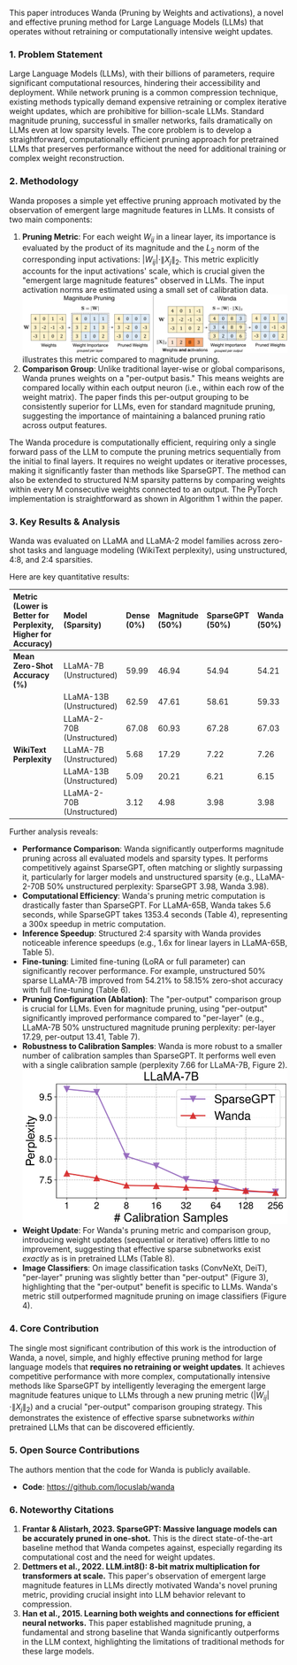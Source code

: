 This paper introduces Wanda (Pruning by Weights and activations), a novel and effective pruning method for Large Language Models (LLMs) that operates without retraining or computationally intensive weight updates.

### 1. Problem Statement

Large Language Models (LLMs), with their billions of parameters, require significant computational resources, hindering their accessibility and deployment. While network pruning is a common compression technique, existing methods typically demand expensive retraining or complex iterative weight updates, which are prohibitive for billion-scale LLMs. Standard magnitude pruning, successful in smaller networks, fails dramatically on LLMs even at low sparsity levels. The core problem is to develop a straightforward, computationally efficient pruning approach for pretrained LLMs that preserves performance without the need for additional training or complex weight reconstruction.

### 2. Methodology

Wanda proposes a simple yet effective pruning approach motivated by the observation of emergent large magnitude features in LLMs. It consists of two main components:

1.  **Pruning Metric**: For each weight $W_{ij}$ in a linear layer, its importance is evaluated by the product of its magnitude and the $L_2$ norm of the corresponding input activations: $|W_{ij}| \cdot \|X_j\|_2$. This metric explicitly accounts for the input activations' scale, which is crucial given the "emergent large magnitude features" observed in LLMs. The input activation norms are estimated using a small set of calibration data. ![Image 1](./Images/image_000000_067c717ebdda2d46d995129f9e5cdcf0f04f83f039fd7f2a83a39fe43df39c77.png) illustrates this metric compared to magnitude pruning.
2.  **Comparison Group**: Unlike traditional layer-wise or global comparisons, Wanda prunes weights on a "per-output basis." This means weights are compared locally within each output neuron (i.e., within each row of the weight matrix). The paper finds this per-output grouping to be consistently superior for LLMs, even for standard magnitude pruning, suggesting the importance of maintaining a balanced pruning ratio across output features.

The Wanda procedure is computationally efficient, requiring only a single forward pass of the LLM to compute the pruning metrics sequentially from the initial to final layers. It requires no weight updates or iterative processes, making it significantly faster than methods like SparseGPT. The method can also be extended to structured N:M sparsity patterns by comparing weights within every M consecutive weights connected to an output. The PyTorch implementation is straightforward as shown in Algorithm 1 within the paper.

### 3. Key Results & Analysis

Wanda was evaluated on LLaMA and LLaMA-2 model families across zero-shot tasks and language modeling (WikiText perplexity), using unstructured, 4:8, and 2:4 sparsities.

Here are key quantitative results:

| Metric (Lower is Better for Perplexity, Higher for Accuracy) | Model (Sparsity) | Dense (0%) | Magnitude (50%) | SparseGPT (50%) | Wanda (50%) |
| :--------------------------------------------------------- | :--------------- | :--------- | :-------------- | :-------------- | :---------- |
| **Mean Zero-Shot Accuracy (%)**                             | LLaMA-7B (Unstructured) | 59.99      | 46.94           | 54.94           | 54.21       |
|                                                            | LLaMA-13B (Unstructured) | 62.59      | 47.61           | 58.61           | 59.33       |
|                                                            | LLaMA-2-70B (Unstructured) | 67.08      | 60.93           | 67.28           | 67.03       |
| **WikiText Perplexity**                                    | LLaMA-7B (Unstructured) | 5.68       | 17.29           | 7.22            | 7.26        |
|                                                            | LLaMA-13B (Unstructured) | 5.09       | 20.21           | 6.21            | 6.15        |
|                                                            | LLaMA-2-70B (Unstructured) | 3.12       | 4.98            | 3.98            | 3.98        |

Further analysis reveals:

*   **Performance Comparison**: Wanda significantly outperforms magnitude pruning across all evaluated models and sparsity types. It performs competitively against SparseGPT, often matching or slightly surpassing it, particularly for larger models and unstructured sparsity (e.g., LLaMA-2-70B 50% unstructured perplexity: SparseGPT 3.98, Wanda 3.98).
*   **Computational Efficiency**: Wanda's pruning metric computation is drastically faster than SparseGPT. For LLaMA-65B, Wanda takes 5.6 seconds, while SparseGPT takes 1353.4 seconds (Table 4), representing a 300x speedup in metric computation.
*   **Inference Speedup**: Structured 2:4 sparsity with Wanda provides noticeable inference speedups (e.g., 1.6x for linear layers in LLaMA-65B, Table 5).
*   **Fine-tuning**: Limited fine-tuning (LoRA or full parameter) can significantly recover performance. For example, unstructured 50% sparse LLaMA-7B improved from 54.21% to 58.15% zero-shot accuracy with full fine-tuning (Table 6).
*   **Pruning Configuration (Ablation)**: The "per-output" comparison group is crucial for LLMs. Even for magnitude pruning, using "per-output" significantly improved performance compared to "per-layer" (e.g., LLaMA-7B 50% unstructured magnitude pruning perplexity: per-layer 17.29, per-output 13.41, Table 7).
*   **Robustness to Calibration Samples**: Wanda is more robust to a smaller number of calibration samples than SparseGPT. It performs well even with a single calibration sample (perplexity 7.66 for LLaMA-7B, Figure 2). ![Image 2](./Images/image_000001_c4f3b8b99f98c911aec624900b10d31300c1d2068c51c90fe9d4451f3757fc35.png)
*   **Weight Update**: For Wanda's pruning metric and comparison group, introducing weight updates (sequential or iterative) offers little to no improvement, suggesting that effective sparse subnetworks exist *exactly* as is in pretrained LLMs (Table 8).
*   **Image Classifiers**: On image classification tasks (ConvNeXt, DeiT), "per-layer" pruning was slightly better than "per-output" (Figure 3), highlighting that the "per-output" benefit is specific to LLMs. Wanda's metric still outperformed magnitude pruning on image classifiers (Figure 4).

### 4. Core Contribution

The single most significant contribution of this work is the introduction of Wanda, a novel, simple, and highly effective pruning method for large language models that **requires no retraining or weight updates**. It achieves competitive performance with more complex, computationally intensive methods like SparseGPT by intelligently leveraging the emergent large magnitude features unique to LLMs through a new pruning metric ($|W_{ij}| \cdot \|X_j\|_2$) and a crucial "per-output" comparison grouping strategy. This demonstrates the existence of effective sparse subnetworks *within* pretrained LLMs that can be discovered efficiently.

### 5. Open Source Contributions

The authors mention that the code for Wanda is publicly available.
*   **Code**: https://github.com/locuslab/wanda

### 6. Noteworthy Citations

1.  **Frantar & Alistarh, 2023. SparseGPT: Massive language models can be accurately pruned in one-shot.** This is the direct state-of-the-art baseline method that Wanda competes against, especially regarding its computational cost and the need for weight updates.
2.  **Dettmers et al., 2022. LLM.int8(): 8-bit matrix multiplication for transformers at scale.** This paper's observation of emergent large magnitude features in LLMs directly motivated Wanda's novel pruning metric, providing crucial insight into LLM behavior relevant to compression.
3.  **Han et al., 2015. Learning both weights and connections for efficient neural networks.** This paper established magnitude pruning, a fundamental and strong baseline that Wanda significantly outperforms in the LLM context, highlighting the limitations of traditional methods for these large models.